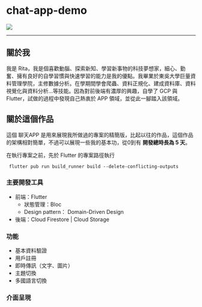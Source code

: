 # chat-app-demo

![](https://i.imgur.com/88LglAI.png)


---
## 關於我
我是 Rita，我是個喜歡動腦、探索新知、學習新事物的科技夢想家，細心、勤奮、擁有良好的自學習慣與快速學習的能力是我的優點。我畢業於東吳大學巨量資料管理學院，主修數據分析。在學期間學會爬蟲、資料正規化、建成資料庫、資料視覺化與資料分析...等技能。因為對前後端有濃厚的興趣，自學了 GCP 與 Flutter，試做的過程中發現自己熱衷於 APP 領域，並從此一腳踏入該領域。

## 關於這個作品
這個 聊天APP 是用來展現我所做過的專案的精簡版，比起以往的作品，這個作品的架構相對簡單，不過可以展現一些我的基本功，從0到有 **開發總時長為 5 天**。

在執行專案之前，先於 Flutter 的專案路徑執行

`
flutter pub run build_runner build --delete-conflicting-outputs`

### 主要開發工具
- 前端：Flutter
    - 狀態管理：Bloc
    - Design pattern： Domain-Driven Design
- 後端：Cloud Firestore | Cloud Storage

### 功能
- 基本資料驗證
- 用戶註冊
- 即時傳訊（文字、圖片）
- 主題切換
- 多國語言切換

### 介面呈現